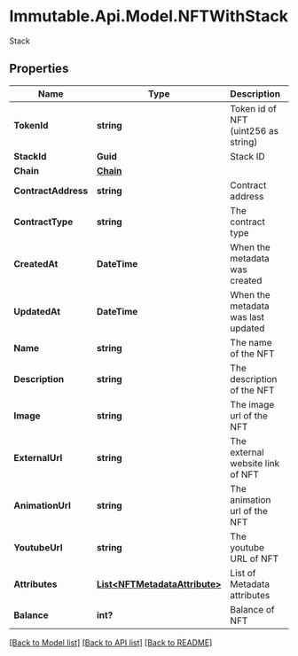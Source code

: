 # Immutable.Api.Model.NFTWithStack
Stack

## Properties

Name | Type | Description | Notes
------------ | ------------- | ------------- | -------------
**TokenId** | **string** | Token id of NFT (uint256 as string) | 
**StackId** | **Guid** | Stack ID | 
**Chain** | [**Chain**](Chain.md) |  | 
**ContractAddress** | **string** | Contract address | 
**ContractType** | **string** | The contract type | 
**CreatedAt** | **DateTime** | When the metadata was created | 
**UpdatedAt** | **DateTime** | When the metadata was last updated | 
**Name** | **string** | The name of the NFT | 
**Description** | **string** | The description of the NFT | 
**Image** | **string** | The image url of the NFT | 
**ExternalUrl** | **string** | The external website link of NFT | 
**AnimationUrl** | **string** | The animation url of the NFT | 
**YoutubeUrl** | **string** | The youtube URL of NFT | 
**Attributes** | [**List&lt;NFTMetadataAttribute&gt;**](NFTMetadataAttribute.md) | List of Metadata attributes | 
**Balance** | **int?** | Balance of NFT | 

[[Back to Model list]](../README.md#documentation-for-models) [[Back to API list]](../README.md#documentation-for-api-endpoints) [[Back to README]](../README.md)

